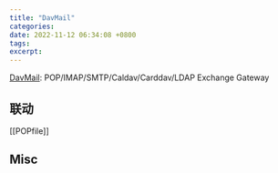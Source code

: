 ```yaml
---
title: "DavMail"
categories: 
date: 2022-11-12 06:34:08 +0800
tags: 
excerpt: 
---
```




[DavMail](https://davmail.sourceforge.net/): POP/IMAP/SMTP/Caldav/Carddav/LDAP Exchange Gateway



## 联动

[[POPfile]]



## Misc





